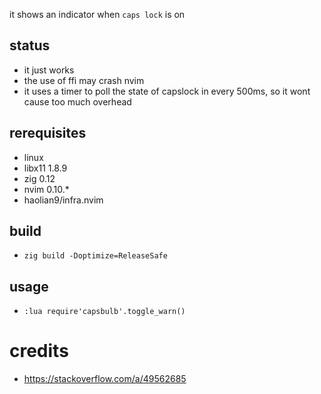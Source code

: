 it shows an indicator when `caps lock` is on

## status
* it just works
* the use of ffi may crash nvim
* it uses a timer to poll the state of capslock in every 500ms, so it wont cause too much overhead

## rerequisites
* linux
* libx11 1.8.9
* zig 0.12
* nvim 0.10.*
* haolian9/infra.nvim

## build
* `zig build -Doptimize=ReleaseSafe`

## usage
* `:lua require'capsbulb'.toggle_warn()`

# credits
* https://stackoverflow.com/a/49562685
